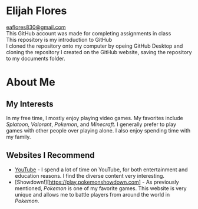 # Elijah Flores  
eaflores830@gmail.com  
This GitHub account was made for completing assignments in class  
This repository is my introduction to GitHub  
I cloned the repository onto my computer by opeing GitHub Desktop and cloning the repository I created on the GitHub website, saving the repository to my documents folder.

# About Me  
## My Interests  
In my free time, I mostly enjoy playing video games. My favorites include _Splatoon_, _Valorant_, _Pokemon_, and _Minecraft_. I generally prefer to play games with other people over playing alone. I also enjoy spending time with my family.

## Websites I Recommend
* [YouTube](https://www.youtube.com) - I spend a lot of time on YouTube, for both entertainment and education reasons. I find the diverse content very interesting.
* [Showdown!][https://play.pokemonshowdown.com] - As previously mentioned, _Pokemon_ is one of my favorite games. This website is very unique and allows me to battle players from around the world in _Pokemon_.